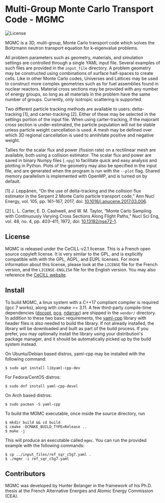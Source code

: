 # Multi-Group Monte Carlo Transport Code - MGMC
![License](https://img.shields.io/badge/License-CeCILL%20v2.1-brightgreen)

MGMC is a 3D, multi-group, Monte Carlo transport code which solves the
Boltzmann neutron transport equation for k-eigenvalue problems. 

All problem parameters such as geometry, materials, and simulation settings are
controlled through a single YAML input file. Several examples of such files are
provided in the `input_file` directory. A problem geometry may be constructed
using combinations of surface half-spaces to create cells. Like in other Monte
Carlo codes, Universes and Lattices may be used to construct more complex
geometries such as for fuel assemblies found in nuclear reactors. Material
cross sections may be provided with any number of energy groups, so long as all
materials in the problem have the same number of groups. Currently, only
isotropic scattering is supported.

Two different particle tracking methods are available to users: delta-tracking
[1], and carter-tracking [2]. Either of these may be selected in the settings
portion of the input file.  When using carter-tracking, if the majorant cross
section is under-estimated, the particle population will not be stable unless
particle weight cancellation is used. A mesh may be defined over which 3D
regional cancellation is used to annihilate positive and negative weight.

Tallies for the scalar flux and power (fission rate) on a rectilinear mesh are
available, both using a collision estimator. The scalar flux and power are
saved in binary Numpy files (`.npy`) to facilitate quick and easy analysis and
plotting in Python. Plots of the geometry may also be specified in the input
file, and are generated when the program is run with the `--plot` flag. Shared
memory parallelism is implemented with OpenMP, and is turned on by default.

[1] J. Leppänen, “On the use of delta-tracking and the collision flux estimator
in the Serpent 2 Monte Carlo particle transport code,” Ann Nucl Energy, vol.
105, pp. 161–167, 2017, doi:
[10.1016/j.anucene.2017.03.006](https://dx.doi.org/10.1016/j.anucene.2017.03.006).

[2] L. L. Carter, E. D. Cashwell, and W. M. Taylor, “Monte Carlo Sampling with
Continuously Varying Cross Sections Along Flight Paths,” Nucl Sci Eng, vol. 48,
no. 4, pp. 403–411, 1972, doi:
[10.13182/nse72-1](https://dx.doi.org/10.13182/nse72-1). 


## License
MGMC is released under the CeCILL-v2.1 license. This is a French open source
copyleft license.  It is very similar to the GPL, and is explicitly compatible
with with the GPL, AGPL, and EUPL licenses. For more information about this
license, please look at the `LICENSE` file for the French version, and the
`LICENSE-ENGLISH` file for the English version. You may also reference the
[CeCILL website](https://cecill.info/).

## Install
To build MGMC, a linux system with a C++17 compliant compiler is required (gcc
7 works), along with cmake >= 3.11. A few third-party compile-time dependencies
([docopt](http://docopt.org/), [pcg](https://www.pcg-random.org),
[ndarray](https://github.com/HunterBelanger/ndarray)) are shipped in the
`vendor/` directory. In addition to these two basic requirements, the
[yaml-cpp](https://github.com/jbeder/yaml-cpp) library with header files is
also needed to build the library. If not already installed, the library will be
downloaded and built as part of the build process. If you prefer, you may
optionally install the library using your distribution's package manager, and it
should be automatically picked up by the build system instead.

On Ubuntu/Debian based distros, yaml-cpp may be installed with the following
command:
```
$ sudo apt install libyaml-cpp-dev
```
For Fedora/CentOS distros:
```
$ sudo dnf install yaml-cpp-devel
```
On Arch based distros:
```
$ sudo pacman -S yaml-cpp
```

To build the MGMC executable, once inside the source directory, run
```
$ mkdir build && cd build
$ cmake -DCMAKE_BUILD_TYPE=Release ..
$ make -j
```
This will produce an executable called `mgmc`. You can run the provided example
with the following commands:
```
$ cp ../input_files/ref_sqr_c5g7.yaml .
$ ./mgmc -i ref_sqr_c5g7.yaml
```

## Contributors
MGMC was developed by Hunter Belanger in the framework of his Ph.D. thesis at
the French Alternative Energies and Atomic Energy Commission (CEA).
